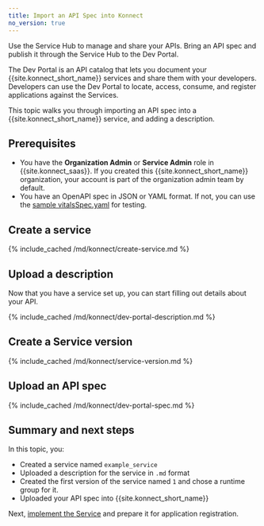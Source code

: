 ```yaml
---
title: Import an API Spec into Konnect
no_version: true
---
```


Use the Service Hub to manage and share your APIs. Bring an API spec and publish
it through the Service Hub to the Dev Portal.

The Dev Portal is an API catalog that lets you document your {{site.konnect_short_name}} services
and share them with your developers. Developers can use the Dev Portal to
locate, access, consume, and register applications against the Services.

This topic walks you through importing an API spec into a {{site.konnect_short_name}} service,
and adding a description.

## Prerequisites
* You have the **Organization Admin** or **Service Admin** role in
{{site.konnect_saas}}. If you created this {{site.konnect_short_name}} organization, your account
is part of the organization admin team by default.
* You have an OpenAPI spec in JSON or YAML format. If not, you can use the
[sample vitalsSpec.yaml](/konnect/vitalsSpec.yaml) for testing.

## Create a service

{% include_cached /md/konnect/create-service.md %}

## Upload a description

Now that you have a service set up, you can start filling out details about your
API.

{% include_cached /md/konnect/dev-portal-description.md %}

## Create a Service version

{% include_cached /md/konnect/service-version.md %}

## Upload an API spec

{% include_cached /md/konnect/dev-portal-spec.md %}

## Summary and next steps

In this topic, you:
* Created a service named `example_service`
* Uploaded a description for the service in `.md` format
* Created the first version of the service named `1` and chose a runtime group for it.
* Uploaded your API spec into {{site.konnect_short_name}}

Next, [implement the Service](/konnect/getting-started/spec/implement) and prepare it for application registration.

